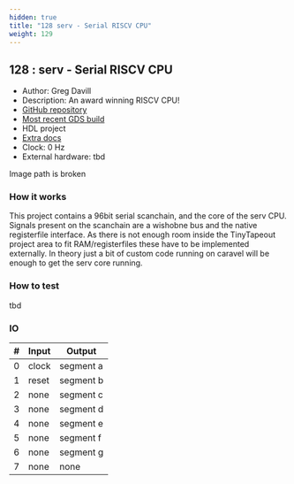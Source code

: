 ```yaml
---
hidden: true
title: "128 serv - Serial RISCV CPU"
weight: 129
---
```


## 128 : serv - Serial RISCV CPU

* Author: Greg Davill
* Description: An award winning RISCV CPU!
* [GitHub repository](https://github.com/gregdavill/tt02-serv)
* [Most recent GDS build](https://github.com/gregdavill/tt02-serv/actions/runs/3605331942)
* HDL project
* [Extra docs](https://github.com/olofk/serv/tree/main)
* Clock: 0 Hz
* External hardware: tbd

Image path is broken

### How it works

This project contains a 96bit serial scanchain, and the core of the serv CPU. Signals present on the scanchain are a wishobne bus and the native registerfile interface. As there is not enough room inside the TinyTapeout project area to fit RAM/registerfiles these have to be implemented externally. In theory just a bit of custom code running on caravel will be enough to get the serv core running.

### How to test

tbd

### IO

| # | Input        | Output       |
|---|--------------|--------------|
| 0 | clock  | segment a |
| 1 | reset  | segment b |
| 2 | none  | segment c |
| 3 | none  | segment d |
| 4 | none  | segment e |
| 5 | none  | segment f |
| 6 | none  | segment g |
| 7 | none  | none |

